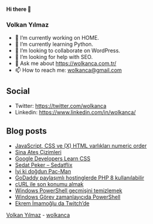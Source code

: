 #### Hi there 👋

### Volkan Yılmaz

- 🔭 I’m currently working on HOME.
- 🌱 I’m currently learning Python.
- 👯 I’m looking to collaborate on WordPress.
- 🤔 I’m looking for help with SEO.
- 💬 Ask me about https://wolkanca.com.tr/
- 📫 How to reach me: wolkanca@gmail.com

## Social
- Twitter: https://twitter.com/wolkanca
- Linkedin: https://www.linkedin.com/in/wolkanca/



## Blog posts
<!-- BLOG-POST-LIST:START -->
- [JavaScript, CSS ve (X) HTML varlıkları numeric order](https://wolkanca.com.tr/javascript-css-ve-x-html-varliklari-numeric-order/)
- [Sina Ateş Çizimleri](https://wolkanca.com.tr/sina-ates-cizimleri/)
- [Google Developers Learn CSS](https://wolkanca.com.tr/google-developers-learn-css/)
- [Sedat Peker – Sedatflix](https://wolkanca.com.tr/sedat-peker-sedatflix/)
- [İyi ki doğdun Pac-Man](https://wolkanca.com.tr/iyi-ki-dogdun-pac-man/)
- [GoDaddy paylaşımlı hostinglerde PHP 8 kullanılabilir](https://wolkanca.com.tr/godaddy-paylasimli-hostinglerde-php-8-kullanilabilir/)
- [cURL ile son konumu almak](https://wolkanca.com.tr/curl-ile-son-konumu-almak/)
- [Windows PowerShell geçmişini temizlemek](https://wolkanca.com.tr/windows-powershell-gecmisini-temizlemek/)
- [Windows Görev zamanlayıcıda PowerShell](https://wolkanca.com.tr/windows-gorev-zamanlayicida-powershell/)
- [Ekrem İmamoğlu da Twitch’de](https://wolkanca.com.tr/ekrem-imamoglu-da-twitchde/)
<!-- BLOG-POST-LIST:END -->


[Volkan Yılmaz](https://volkanyilmaz.com.tr/) - [wolkanca](https://wolkanca.com.tr/)
